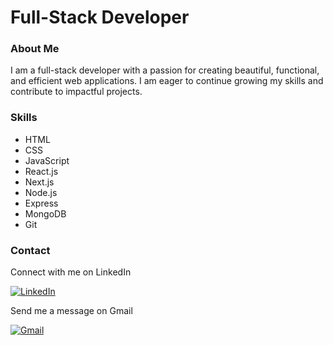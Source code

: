 <h1>Full-Stack Developer</h1>

<h3>About Me</h3>

<p>I am a full-stack developer with a passion for creating beautiful, functional, and efficient web applications. I am eager to continue growing my skills and contribute to impactful projects.</p>

<h3>Skills</h3>

<ul>
  <li>HTML</li>
  <li>CSS</li>
  <li>JavaScript</li>
  <li>React.js</li>
  <li>Next.js</li>
  <li>Node.js</li>
  <li>Express</li>
  <li>MongoDB</li>
  <li>Git</li>
</ul>

<h3>Contact</h3>

<p>Connect with me on LinkedIn</p>

[linkedin-shield]: https://img.shields.io/badge/-LinkedIn-black.svg?style=flat-square&logo=linkedin&colorB=0077B5
[linkedin-url]: https://www.linkedin.com/in/mishael-keidar
[![LinkedIn][linkedin-shield]][linkedin-url]

<p>Send me a message on Gmail</p>

[gmail-shield]: https://img.shields.io/badge/-Gmail-lightred.svg?style=flat-square&logo=gmail&colorB=#ff6961
[gmail-url]: mailto:keidarmishael@gmail.com
[![Gmail][gmail-shield]][gmail-url]
